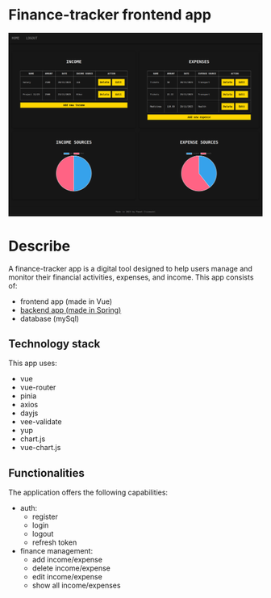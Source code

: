 # Finance-tracker frontend app

![Home View](./docs/home.png)

# Describe

A finance-tracker app is a digital tool designed to help users manage and monitor their financial activities, expenses, and income. This app consists of:

- frontend app (made in Vue)
- [backend app (made in Spring)](https://github.com/kardahim/finance-tracker-backend)
- database (mySql)

## Technology stack

This app uses:

- vue
- vue-router
- pinia
- axios
- dayjs
- vee-validate
- yup
- chart.js
- vue-chart.js

## Functionalities

The application offers the following capabilities:

- auth:
  - register
  - login
  - logout
  - refresh token
- finance management:
  - add income/expense
  - delete income/expense
  - edit income/expense
  - show all income/expenses
